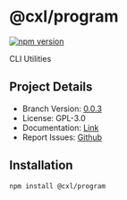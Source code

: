 # @cxl/program 
	
[![npm version](https://badge.fury.io/js/%40cxl%2Fprogram.svg)](https://badge.fury.io/js/%40cxl%2Fprogram)

CLI Utilities

## Project Details

-   Branch Version: [0.0.3](https://npmjs.com/package/@cxl/program/v/0.0.3)
-   License: GPL-3.0
-   Documentation: [Link](https://cxlio.github.io/cxl/program)
-   Report Issues: [Github](https://github.com/cxlio/cxl/issues)

## Installation

	npm install @cxl/program


